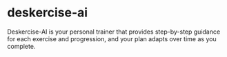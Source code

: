 # deskercise-ai
Deskercise-AI is your personal trainer that provides step-by-step guidance for each exercise and progression, and your plan adapts over time as you complete.
